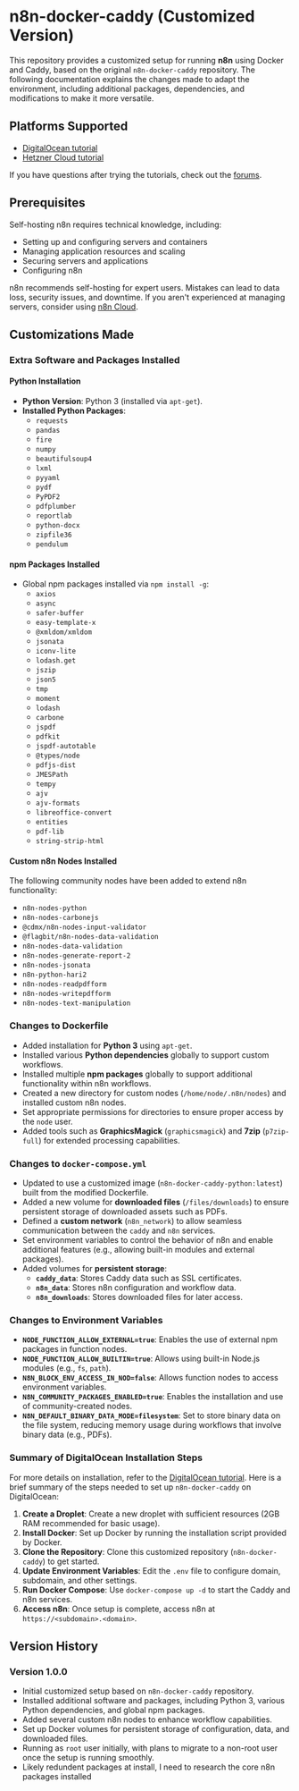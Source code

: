 # n8n-docker-caddy (Customized Version)

This repository provides a customized setup for running **n8n** using Docker and Caddy, based on the original `n8n-docker-caddy` repository. The following documentation explains the changes made to adapt the environment, including additional packages, dependencies, and modifications to make it more versatile.

## Platforms Supported

* [DigitalOcean tutorial](https://docs.n8n.io/hosting/server-setups/digital-ocean/)
* [Hetzner Cloud tutorial](https://docs.n8n.io/hosting/server-setups/hetzner/)

If you have questions after trying the tutorials, check out the [forums](https://community.n8n.io/).

## Prerequisites

Self-hosting n8n requires technical knowledge, including:

* Setting up and configuring servers and containers
* Managing application resources and scaling
* Securing servers and applications
* Configuring n8n

n8n recommends self-hosting for expert users. Mistakes can lead to data loss, security issues, and downtime. If you aren't experienced at managing servers, consider using [n8n Cloud](https://n8n.io/cloud/).

## Customizations Made

### Extra Software and Packages Installed

#### Python Installation
* **Python Version**: Python 3 (installed via `apt-get`).
* **Installed Python Packages**:
  - `requests`
  - `pandas`
  - `fire`
  - `numpy`
  - `beautifulsoup4`
  - `lxml`
  - `pyyaml`
  - `pydf`
  - `PyPDF2`
  - `pdfplumber`
  - `reportlab`
  - `python-docx`
  - `zipfile36`
  - `pendulum`

#### npm Packages Installed
* Global npm packages installed via `npm install -g`:
  - `axios`
  - `async`
  - `safer-buffer`
  - `easy-template-x`
  - `@xmldom/xmldom`
  - `jsonata`
  - `iconv-lite`
  - `lodash.get`
  - `jszip`
  - `json5`
  - `tmp`
  - `moment`
  - `lodash`
  - `carbone`
  - `jspdf`
  - `pdfkit`
  - `jspdf-autotable`
  - `@types/node`
  - `pdfjs-dist`
  - `JMESPath`
  - `tempy`
  - `ajv`
  - `ajv-formats`
  - `libreoffice-convert`
  - `entities`
  - `pdf-lib`
  - `string-strip-html`

#### Custom n8n Nodes Installed
The following community nodes have been added to extend n8n functionality:
* `n8n-nodes-python`
* `n8n-nodes-carbonejs`
* `@cdmx/n8n-nodes-input-validator`
* `@flagbit/n8n-nodes-data-validation`
* `n8n-nodes-data-validation`
* `n8n-nodes-generate-report-2`
* `n8n-nodes-jsonata`
* `n8n-python-hari2`
* `n8n-nodes-readpdfform`
* `n8n-nodes-writepdfform`
* `n8n-nodes-text-manipulation`

### Changes to Dockerfile
* Added installation for **Python 3** using `apt-get`.
* Installed various **Python dependencies** globally to support custom workflows.
* Installed multiple **npm packages** globally to support additional functionality within n8n workflows.
* Created a new directory for custom nodes (`/home/node/.n8n/nodes`) and installed custom n8n nodes.
* Set appropriate permissions for directories to ensure proper access by the `node` user.
* Added tools such as **GraphicsMagick** (`graphicsmagick`) and **7zip** (`p7zip-full`) for extended processing capabilities.

### Changes to `docker-compose.yml`
* Updated to use a customized image (`n8n-docker-caddy-python:latest`) built from the modified Dockerfile.
* Added a new volume for **downloaded files** (`/files/downloads`) to ensure persistent storage of downloaded assets such as PDFs.
* Defined a **custom network** (`n8n_network`) to allow seamless communication between the `caddy` and `n8n` services.
* Set environment variables to control the behavior of n8n and enable additional features (e.g., allowing built-in modules and external packages).
* Added volumes for **persistent storage**:
  - **`caddy_data`**: Stores Caddy data such as SSL certificates.
  - **`n8n_data`**: Stores n8n configuration and workflow data.
  - **`n8n_downloads`**: Stores downloaded files for later access.

### Changes to Environment Variables
* **`NODE_FUNCTION_ALLOW_EXTERNAL=true`**: Enables the use of external npm packages in function nodes.
* **`NODE_FUNCTION_ALLOW_BUILTIN=true`**: Allows using built-in Node.js modules (e.g., `fs`, `path`).
* **`N8N_BLOCK_ENV_ACCESS_IN_NOD=false`**: Allows function nodes to access environment variables.
* **`N8N_COMMUNITY_PACKAGES_ENABLED=true`**: Enables the installation and use of community-created nodes.
* **`N8N_DEFAULT_BINARY_DATA_MODE=filesystem`**: Set to store binary data on the file system, reducing memory usage during workflows that involve binary data (e.g., PDFs).

### Summary of DigitalOcean Installation Steps
For more details on installation, refer to the [DigitalOcean tutorial](https://docs.n8n.io/hosting/installation/server-setups/digital-ocean/). Here is a brief summary of the steps needed to set up `n8n-docker-caddy` on DigitalOcean:

1. **Create a Droplet**: Create a new droplet with sufficient resources (2GB RAM recommended for basic usage).
2. **Install Docker**: Set up Docker by running the installation script provided by Docker.
3. **Clone the Repository**: Clone this customized repository (`n8n-docker-caddy`) to get started.
4. **Update Environment Variables**: Edit the `.env` file to configure domain, subdomain, and other settings.
5. **Run Docker Compose**: Use `docker-compose up -d` to start the Caddy and n8n services.
6. **Access n8n**: Once setup is complete, access n8n at `https://<subdomain>.<domain>`.

## Version History

### Version 1.0.0
* Initial customized setup based on `n8n-docker-caddy` repository.
* Installed additional software and packages, including Python 3, various Python dependencies, and global npm packages.
* Added several custom n8n nodes to enhance workflow capabilities.
* Set up Docker volumes for persistent storage of configuration, data, and downloaded files.
* Running as `root` user initially, with plans to migrate to a non-root user once the setup is running smoothly.
* Likely redundent packages at install, I need to research the core n8n packages installed
